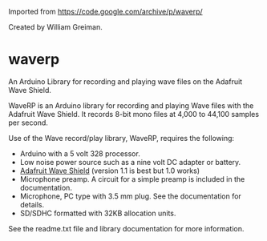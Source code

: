 Imported from https://code.google.com/archive/p/waverp/

Created by William Greiman.

# waverp
An Arduino Library for recording and playing wave files on the Adafruit Wave Shield.

WaveRP is an Arduino library for recording and playing Wave files with the Adafruit Wave Shield. It records 8-bit mono files at 4,000 to 44,100 samples per second.

Use of the Wave record/play library, WaveRP, requires the following:

* Arduino with a 5 volt 328 processor.
* Low noise power source such as a nine volt DC adapter or battery.
* [Adafruit Wave Shield](https://www.adafruit.com/product/94) (version 1.1 is best but 1.0 works)
* Microphone preamp. A circuit for a simple preamp is included in the documentation.
* Microphone, PC type with 3.5 mm plug. See the documentation for details.
* SD/SDHC formatted with 32KB allocation units.

See the readme.txt file and library documentation for more information.
